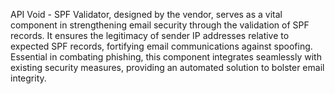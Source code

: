 API Void - SPF Validator, designed by the vendor, serves as a vital component in strengthening email security through the validation of SPF records. It ensures the legitimacy of sender IP addresses relative to expected SPF records, fortifying email communications against spoofing. Essential in combating phishing, this component integrates seamlessly with existing security measures, providing an automated solution to bolster email integrity.
